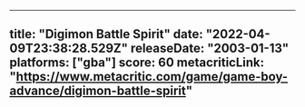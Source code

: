 
---
title: "Digimon Battle Spirit"
date: "2022-04-09T23:38:28.529Z"
releaseDate: "2003-01-13"
platforms: ["gba"]
score: 60
metacriticLink: "https://www.metacritic.com/game/game-boy-advance/digimon-battle-spirit"
---
